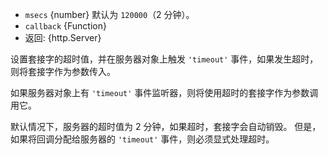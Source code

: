 <!-- YAML
added: v0.9.12
-->

* `msecs` {number} 默认为 `120000`（2 分钟）。
* `callback` {Function}
* 返回: {http.Server}

设置套接字的超时值，并在服务器对象上触发 `'timeout'` 事件，如果发生超时，则将套接字作为参数传入。

如果服务器对象上有 `'timeout'` 事件监听器，则将使用超时的套接字作为参数调用它。

默认情况下，服务器的超时值为 2 分钟，如果超时，套接字会自动销毁。 
但是，如果将回调分配给服务器的 `'timeout'` 事件，则必须显式处理超时。


